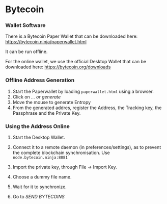 # Bytecoin

### Wallet Software

There is a Bytecoin Paper Wallet that can be downloaded here: <https://bytecoin.ninja/paperwallet.html>

It can be run offline. 

For the online wallet, we use the official Desktop Wallet that can be downloaded here: https://bytecoin.org/downloads

### Offline Address Generation

1. Start the Paperwallet by loading `paperwallet.html` using a browser.
2. Click on *… or generate*
3. Move the mouse to generate Entropy
4. From the generated addres, register the Address, the Tracking key, the Passphrase and the Private Key.



### Using the Address Online

1. Start the Desktop Wallet.

2. Connect it to a remote daemon (in preferences/settings), as to prevent the complete blockchain synchronisation. Use `node.bytecoin.ninja:8081` 

3. Import the private key, through File -> Import Key.

4. Choose a dummy file name.

5. Wait for it to synchronize.

6. Go to *SEND BYTECOINS*

   ​



